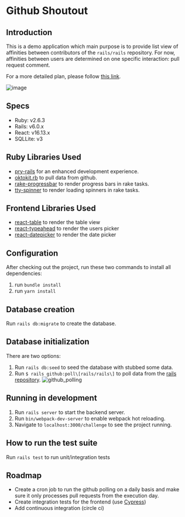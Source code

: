 # Github Shoutout

## Introduction
This is a demo application which main purpose is to provide list view of affinities between contributors of the `rails/rails` repository.
For now, affinities between users are determined on one specific interaction: pull request comment.

For a more detailed plan, please follow [this link](https://docs.google.com/document/d/1ro_LATcl1rGkFakaJCy_ta-0mx2OOKfsFNEuiDEYZ8o/edit?usp=sharing).

![image](https://user-images.githubusercontent.com/3678598/90801497-57b72100-e2ec-11ea-83f5-6a730627bd27.png)

## Specs
- Ruby: v2.6.3
- Rails: v6.0.x
- React: v16.13.x
- SQLLite: v3

## Ruby Libraries Used
- [pry-rails](https://github.com/rweng/pry-rails) for an enhanced development experience.
- [oktokit.rb](https://github.com/octokit/octokit.rb) to pull data from github.
- [rake-progressbar](https://github.com/ondrejbartas/rake-progressbar) to render progress bars in rake tasks.
- [tty-spinner](https://github.com/piotrmurach/tty-spinner) to render loading spinners in rake tasks.

## Frontend Libraries Used
* [react-table](https://github.com/tannerlinsley/react-table/tree/v6) to render the table view
* [react-typeahead](https://github.com/fmoo/react-typeahead) to render the users picker
* [react-datepicker](https://github.com/Hacker0x01/react-datepicker) to render the date picker

## Configuration
After checking out the project, run these two commands to install all dependencies:
1) run `bundle install`
2) run `yarn install`

## Database creation
Run `rails db:migrate` to create the database.

## Database initialization
There are two options:
1) Run `rails db:seed` to seed the database with stubbed some data.
2) Run `$ rails github:poll\[rails/rails\]` to poll data from the [rails repository](https://github.com/rails/rails).
![github_polling](https://user-images.githubusercontent.com/3678598/90932135-6a0c8a00-e3d4-11ea-962c-f24e06097092.gif)

## Running in development
1) Run `rails server` to start the backend server.
2) Run `bin/webpack-dev-server` to enable webpack hot reloading.
3) Navigate to `localhost:3000/challenge` to see the project running.

## How to run the test suite
Run `rails test` to run unit/integration tests

## Roadmap
- Create a cron job to run the github polling on a daily basis and make sure it only processes pull requests from the execution day.
- Create integration tests for the frontend (use [Cypress](https://github.com/cypress-io/cypress))
- Add continuous integration (circle ci)
